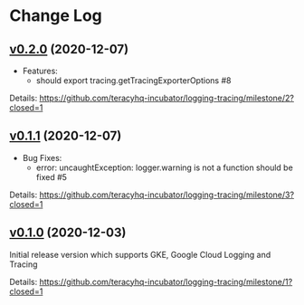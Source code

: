 # Change Log


## [v0.2.0][] (2020-12-07)

- Features:
  + should export tracing.getTracingExporterOptions #8

Details: https://github.com/teracyhq-incubator/logging-tracing/milestone/2?closed=1


## [v0.1.1][] (2020-12-07)

- Bug Fixes:
  + error: uncaughtException: logger.warning is not a function should be fixed #5

Details: https://github.com/teracyhq-incubator/logging-tracing/milestone/3?closed=1

## [v0.1.0][] (2020-12-03)

Initial release version which supports GKE, Google Cloud Logging and Tracing

Details: https://github.com/teracyhq-incubator/logging-tracing/milestone/1?closed=1


[v0.1.0]: https://github.com/teracyhq-incubator/logging-tracing/milestone/1?closed=1
[v0.1.1]: https://github.com/teracyhq-incubator/logging-tracing/milestone/3?closed=1
[v0.2.0]: https://github.com/teracyhq-incubator/logging-tracing/milestone/2?closed=1
